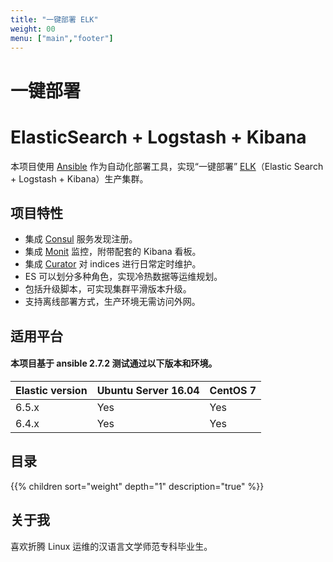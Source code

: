 ```yaml
---
title: "一键部署 ELK"
weight: 00
menu: ["main","footer"]
---
```


# 一键部署
# ElasticSearch + Logstash + Kibana

本项目使用 [Ansible](https://www.ansible.com/) 作为自动化部署工具，实现“一键部署” [ELK](https://www.elastic.co/)（Elastic Search + Logstash + Kibana）生产集群。

## 项目特性

* 集成 [Consul](https://www.consul.io/) 服务发现注册。
* 集成 [Monit](https://mmonit.com/monit/) 监控，附带配套的 Kibana 看板。
* 集成 [Curator](https://www.elastic.co/guide/en/elasticsearch/client/curator/current/index.html) 对 indices 进行日常定时维护。
* ES 可以划分多种角色，实现冷热数据等运维规划。
* 包括升级脚本，可实现集群平滑版本升级。
* 支持离线部署方式，生产环境无需访问外网。

## 适用平台
#### 本项目基于 ansible 2.7.2 测试通过以下版本和环境。

| Elastic version | Ubuntu Server 16.04 | CentOS 7 |
| --------------- | ------------------- | -------- |
| 6.5.x           | Yes                 | Yes      |
| 6.4.x           | Yes                 | Yes      |

## 目录
{{% children sort="weight" depth="1" description="true" %}}

## 关于我

喜欢折腾 Linux 运维的汉语言文学师范专科毕业生。
